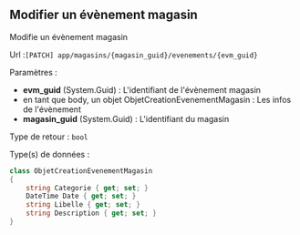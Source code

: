 ## <span id='modifier'>Modifier un évènement magasin</span>

Modifie un évènement magasin

Url :`[PATCH] app/magasins/{magasin_guid}/evenements/{evm_guid}`

Paramètres : 

- **evm_guid** (System.Guid) : L'identifiant de l'évènement magasin
- en tant que body, un objet ObjetCreationEvenementMagasin : Les infos de l'évènement
- **magasin_guid** (System.Guid) : L'identifiant du magasin

Type de retour : `bool`

Type(s) de données :

```csharp
class ObjetCreationEvenementMagasin
{
	string Categorie { get; set; }
	DateTime Date { get; set; }
	string Libelle { get; set; }
	string Description { get; set; }
}

```

